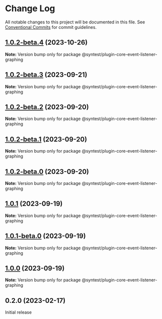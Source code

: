 # Change Log

All notable changes to this project will be documented in this file.
See [Conventional Commits](https://conventionalcommits.org) for commit guidelines.

## [1.0.2-beta.4](https://github.com/syntest-framework/syntest-core/compare/@syntest/plugin-core-event-listener-graphing@1.0.2-beta.3...@syntest/plugin-core-event-listener-graphing@1.0.2-beta.4) (2023-10-26)

**Note:** Version bump only for package @syntest/plugin-core-event-listener-graphing

## [1.0.2-beta.3](https://github.com/syntest-framework/syntest-core/compare/@syntest/plugin-core-event-listener-graphing@1.0.2-beta.2...@syntest/plugin-core-event-listener-graphing@1.0.2-beta.3) (2023-09-21)

**Note:** Version bump only for package @syntest/plugin-core-event-listener-graphing

## [1.0.2-beta.2](https://github.com/syntest-framework/syntest-core/compare/@syntest/plugin-core-event-listener-graphing@1.0.2-beta.1...@syntest/plugin-core-event-listener-graphing@1.0.2-beta.2) (2023-09-20)

**Note:** Version bump only for package @syntest/plugin-core-event-listener-graphing

## [1.0.2-beta.1](https://github.com/syntest-framework/syntest-core/compare/@syntest/plugin-core-event-listener-graphing@1.0.2-beta.0...@syntest/plugin-core-event-listener-graphing@1.0.2-beta.1) (2023-09-20)

**Note:** Version bump only for package @syntest/plugin-core-event-listener-graphing

## [1.0.2-beta.0](https://github.com/syntest-framework/syntest-core/compare/@syntest/plugin-core-event-listener-graphing@1.0.1...@syntest/plugin-core-event-listener-graphing@1.0.2-beta.0) (2023-09-20)

**Note:** Version bump only for package @syntest/plugin-core-event-listener-graphing

## [1.0.1](https://github.com/syntest-framework/syntest-core/compare/@syntest/plugin-core-event-listener-graphing@1.0.1-beta.0...@syntest/plugin-core-event-listener-graphing@1.0.1) (2023-09-19)

**Note:** Version bump only for package @syntest/plugin-core-event-listener-graphing

## [1.0.1-beta.0](https://github.com/syntest-framework/syntest-core/compare/@syntest/plugin-core-event-listener-graphing@1.0.0-beta.27...@syntest/plugin-core-event-listener-graphing@1.0.1-beta.0) (2023-09-19)

**Note:** Version bump only for package @syntest/plugin-core-event-listener-graphing

## [1.0.0](https://github.com/syntest-framework/syntest-core/compare/@syntest/plugin-core-event-listener-graphing@1.0.0-beta.27...@syntest/plugin-core-event-listener-graphing@1.0.0) (2023-09-19)

**Note:** Version bump only for package @syntest/plugin-core-event-listener-graphing

## 0.2.0 (2023-02-17)

Initial release
